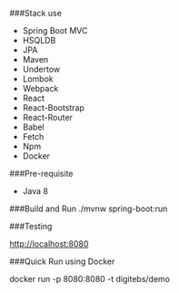 ###Stack use
- Spring Boot MVC
- HSQLDB
- JPA
- Maven
- Undertow
- Lombok
- Webpack
- React
- React-Bootstrap
- React-Router
- Babel
- Fetch
- Npm
- Docker

###Pre-requisite
- Java 8

###Build and Run
./mvnw spring-boot:run


###Testing

[http://localhost:8080](http://localhost:8080)


###Quick Run using Docker


 docker run -p 8080:8080 -t digitebs/demo

